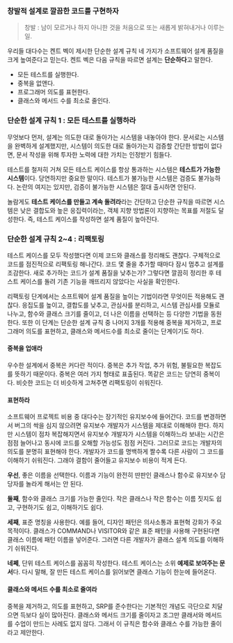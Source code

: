 ### 창발적 설계로 깔끔한 코드를 구현하자
> 창발 : 남이 모르거나 하지 아니한 것을 처음으로 또는 새롭게 밝혀내거나 이루는 일.

우리들 대다수는 켄트 벡이 제시한 단순한 설계 규칙 네 가지가 소프트웨어 설계 품질을 크게 높여준다고 믿는다.
켄트 벡은 다음 규칙을 따르면 설계는 **단순하다**고 말한다.
- 모든 테스트를 실행한다.
- 중복을 없앤다.
- 프로그래머 의도를 표현한다.
- 클래스와 메서드 수를 최소로 줄인다.

### 단순한 설계 규칙 1 : 모든 테스트를 실행하라
무엇보다 먼저, 설계는 의도한 대로 돌아가는 시스템을 내놓아야 한다.
문서로는 시스템을 완벽하게 설계했지만, 시스템이 의도한 대로 돌아가는지 검증할 간단한 방법이 없다면,
문서 작성을 위해 투자한 노력에 대한 가치는 인정받기 힘들다.

테스트를 철저히 거쳐 모든 테스트 케이스를 항상 통과하는 시스템은 **테스트가 가능한 시스템**이다.
당연하지만 중요한 말이다. 테스트가 불가능한 시스템은 검증도 불가능하다.
논란의 여지는 있지만, 검증이 불가능한 시스템은 절대 출시하면 안된다.

놀람게도 **테스트 케이스를 만들고 계속 돌려라**라는 간단하고 단순한 규칙을 따르면 시스템은 낮은 결합도와 높은 응집력이라는,
객체 지향 방법론이 지향하는 목표를 저절도 달성한다. 즉, 테스트 케이스를 작성하면 설계 품질이 높아진다.

### 단순한 설계 규칙 2~4 : 리팩토링
테스트 케이스를 모두 작성했다면 이제 코드와 클래스를 정리해도 괜찮다.
구체적으로 코드를 점진적으로 리팩토링 해나간다. 코드 몇 줄을 추가할 때마다 잠시 멈추고 설계를 조감한다.
새로 추가하는 코드가 설계 품질을 낮추는가? 그렇다면 깔끔히 정리한 후 테스트 케이스를 돌려 기존 기능을 깨뜨리지 않았다는 사실을 확인한다.

리팩토링 단계에서는 소프트웨어 설계 품질을 높이는 기법이라면 무엇이든 적용해도 괜찮다.
응집도를 높이고, 결합도를 낮추고, 관심사를 분리하고, 시스템 관심사를 모듈로 나누고, 함수와 클래스 크기를 줄이고,
더 나은 이름을 선택하는 등 다양한 기법을 동원한다.
또한 이 단계는 단순한 설계 규칙 중 나머지 3개를 적용해 중복을 제거하고, 프로그래머 의도를 표현하고,
클래스와 메서드수를 최소로 줄이는 단계이기도 하다.

#### 중복을 업애라
우수한 설계에서 중복은 커다란 적이다. 중복은 추가 작업, 추가 위험, 불필요한 복잡도를 뜻하기 때문이다.
중복은 여러 가지 형태로 표출된다. 똑같은 코드는 당연히 중복이다.
비슷한 코드는 더 비슷하게 고쳐주면 리팩토링이 쉬워진다.

#### 표현하라
소프트웨어 프로젝트 비용 중 대다수는 장기적인 유지보수에 들어간다.
코드를 변경하면서 버그의 싹을 심지 않으려면 유지보수 개발자가 시스템을 제대로 이해해야 한다.
하지만 시스템이 점차 복잡해지면서 유지보수 개발자가 시스템을 이해하느라 보내는 시간은 점점 늘어나고
동시에 코드를 오해할 가능성도 점점 커진다. 그러므로 코드는 개발자의 의도를 분명히 표현해야 한다.
개발자가 코드를 명백하게 짤수록 다른 사람이 그 코드를 이해하기 쉬워진다.
그래야 결함이 줄어들고 유지보수 비용이 적게 든다.

**우선**, 좋은 이름을 선택한다. 이름과 기능이 완전히 딴판인 클래스나 함수로 유지보수 담당자를 놀라게 해서는 안 된다.

**둘째**, 함수와 클래스 크기를 가능한 줄인다. 작은 클래스나 작은 함수는 이름 짓지도 쉽고, 구현하기도 쉽고, 이해하기도 쉽다.

**세째**, 표준 명칭을 사용한다. 예를 들어, 디자인 패턴은 의사소통과 표현혁 강화가 주요 목적이다.
클래스가 COMMAND나 VISITOR와 같은 표준 패턴을 사용해 구현된다면 클래스 이름에 패턴 이름을 넣어준다.
그러면 다른 개발자가 클래스 설계 의도를 이해하기 쉬워진다.

**네쩨**, 단위 테스트 케이스를 꼼꼼히 작성한다. 테스트 케이스는 소위 **예제로 보여주는 문서**다.
다시 말해, 잘 만든 테스트 케이스를 읽어보면 클래스 기능이 한눈에 들어온다.

#### 클래스와 메서드 수를 최소로 줄여라
중복을 제거하고, 의도를 표현하고, SRP를 준수한다는 기본적인 개념도 극단으로 치달으면 득보다 실이 많아진다.
클래스와 메서드 크기를 줄이자고 조그만 클래서와 메서드를 수업이 만드는 사례도 없지 않다.
그래서 이 규칙은 함수와 클래스 수를 가능한 줄이라고 제안한다.
